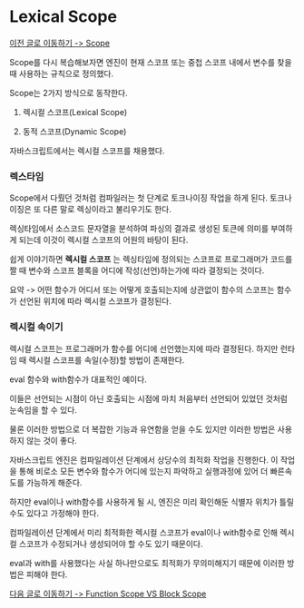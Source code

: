 # Lexical Scope

[이전 글로 이동하기 -> Scope](../Scope/Scope.md)

Scope를 다시 복습해보자면 엔진이 현재 스코프 또는 중첩 스코프 내에서 변수를 찾을 때 사용하는 규칙으로 정의했다.<br>

Scope는 2가지 방식으로 동작한다.<br>

1. 렉시컬 스코프(Lexical Scope)

2. 동적 스코프(Dynamic Scope)

자바스크립트에서는 렉시컬 스코프를 채용했다.<br>

### 렉스타임

Scope에서 다뤘던 것처럼 컴파일러는 첫 단계로 토크나이징 작업을 하게 된다. 토크나이징은 또 다른 말로 렉싱이라고 불리우기도 한다.<br>

렉싱타임에서 소스코드 문자열을 분석하여 파싱의 결과로 생성된 토큰에 의미를 부여하게 되는데 이것이 렉시컬 스코프의 어원의 바탕이 된다.<br>

쉽게 이야기하면 **렉시컬 스코프** 는 렉싱타임에 정의되는 스코프로 프로그래머가 코드를 짤 때 변수와 스코프 블록을 어디에 작성(선언)하는가에 따라 결정되는 것이다.<br>

요약 -> 어떤 함수가 어디서 또는 어떻게 호출되는지에 상관없이 함수의 스코프는 함수가 선언된 위치에 따라 렉시컬 스코프가 결정된다.<br>

### 렉시컬 속이기

렉시컬 스코프는 프로그래머가 함수를 어디에 선언했는지에 따라 결정된다. 하지만 런타임 때 렉시컬 스코프를 속일(수정)할 방법이 존재한다.<br>

eval 함수와 with함수가 대표적인 예이다.<br>

이들은 선언되는 시점이 아닌 호출되는 시점에 마치 처음부터 선언되어 있었던 것처럼 눈속임을 할 수 있다.<br>

물론 이러한 방법으로 더 복잡한 기능과 유연함을 얻을 수도 있지만 이러한 방법은 사용하지 않는 것이 좋다.<br>

자바스크립트 엔진은 컴파일레이션 단계에서 상당수의 최적화 작업을 진행한다. 이 작업을 통해 비로소 모든 변수와 함수가 어디에 있는지 파악하고 실행과정에 있어 더 빠른속도를 가능하게 해준다.<br>

하지만 eval이나 with함수를 사용하게 될 시, 엔진은 미리 확인해둔 식별자 위치가 틀릴 수도 있다고 가정해야 한다.<br>

컴파일레이션 단계에서 미리 최적화한 렉시컬 스코프가 eval이나 with함수로 인해 렉시컬 스코프가 수정되거나 생성되어야 할 수도 있기 때문이다.<br>

eval과 with를 사용했다는 사실 하나만으로도 최적화가 무의미해지기 때문에 이러한 방법은 피해야 한다.<br>

[다음 글로 이동하기 -> Function Scope VS Block Scope](../FVSB-Scope/FVSB-Scope.md)
